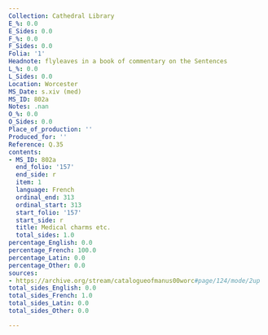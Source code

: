 ```yaml
---
Collection: Cathedral Library
E_%: 0.0
E_Sides: 0.0
F_%: 0.0
F_Sides: 0.0
Folia: '1'
Headnote: flyleaves in a book of commentary on the Sentences
L_%: 0.0
L_Sides: 0.0
Location: Worcester
MS_Date: s.xiv (med)
MS_ID: 802a
Notes: .nan
O_%: 0.0
O_Sides: 0.0
Place_of_production: ''
Produced_for: ''
Reference: Q.35
contents:
- MS_ID: 802a
  end_folio: '157'
  end_side: r
  item: 1
  language: French
  ordinal_end: 313
  ordinal_start: 313
  start_folio: '157'
  start_side: r
  title: Medical charms etc.
  total_sides: 1.0
percentage_English: 0.0
percentage_French: 100.0
percentage_Latin: 0.0
percentage_Other: 0.0
sources:
- https://archive.org/stream/catalogueofmanus00worc#page/124/mode/2up
total_sides_English: 0.0
total_sides_French: 1.0
total_sides_Latin: 0.0
total_sides_Other: 0.0

---
```

